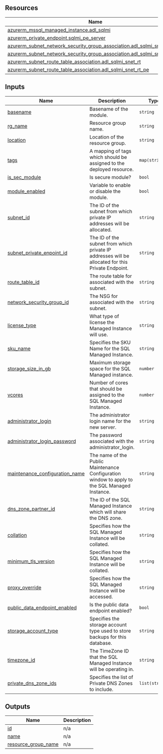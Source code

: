 <!-- BEGIN_TF_DOCS -->
## Resources

| Name | Type |
|------|------|
| [azurerm_mssql_managed_instance.adl_sqlmi](https://registry.terraform.io/providers/hashicorp/azurerm/latest/docs/resources/mssql_managed_instance) | resource |
| [azurerm_private_endpoint.sqlmi_pe_server](https://registry.terraform.io/providers/hashicorp/azurerm/latest/docs/resources/private_endpoint) | resource |
| [azurerm_subnet_network_security_group_association.adl_sqlmi_snet_nsg](https://registry.terraform.io/providers/hashicorp/azurerm/latest/docs/resources/subnet_network_security_group_association) | resource |
| [azurerm_subnet_network_security_group_association.adl_sqlmi_snet_nsg_pe](https://registry.terraform.io/providers/hashicorp/azurerm/latest/docs/resources/subnet_network_security_group_association) | resource |
| [azurerm_subnet_route_table_association.adl_sqlmi_snet_rt](https://registry.terraform.io/providers/hashicorp/azurerm/latest/docs/resources/subnet_route_table_association) | resource |
| [azurerm_subnet_route_table_association.adl_sqlmi_snet_rt_pe](https://registry.terraform.io/providers/hashicorp/azurerm/latest/docs/resources/subnet_route_table_association) | resource |

## Inputs

| Name | Description | Type | Default | Required |
|------|-------------|------|---------|:--------:|
| <a name="input_basename"></a> [basename](#input\_basename) | Basename of the module. | `string` | n/a | yes |
| <a name="input_rg_name"></a> [rg\_name](#input\_rg\_name) | Resource group name. | `string` | n/a | yes |
| <a name="input_location"></a> [location](#input\_location) | Location of the resource group. | `string` | n/a | yes |
| <a name="input_tags"></a> [tags](#input\_tags) | A mapping of tags which should be assigned to the deployed resource. | `map(string)` | `{}` | no |
| <a name="input_is_sec_module"></a> [is\_sec\_module](#input\_is\_sec\_module) | Is secure module? | `bool` | `true` | no |
| <a name="input_module_enabled"></a> [module\_enabled](#input\_module\_enabled) | Variable to enable or disable the module. | `bool` | `true` | no |
| <a name="input_subnet_id"></a> [subnet\_id](#input\_subnet\_id) | The ID of the subnet from which private IP addresses will be allocated. | `string` | n/a | yes |
| <a name="input_subnet_private_enpoint_id"></a> [subnet\_private\_enpoint\_id](#input\_subnet\_private\_enpoint\_id) | The ID of the subnet from which private IP addresses will be allocated for this Private Endpoint. | `string` | n/a | yes |
| <a name="input_route_table_id"></a> [route\_table\_id](#input\_route\_table\_id) | The route table for associated with the subnet. | `string` | n/a | yes |
| <a name="input_network_security_group_id"></a> [network\_security\_group\_id](#input\_network\_security\_group\_id) | The NSG for associated with the subnet. | `string` | n/a | yes |
| <a name="input_license_type"></a> [license\_type](#input\_license\_type) | What type of license the Managed Instance will use. | `string` | `"BasePrice"` | no |
| <a name="input_sku_name"></a> [sku\_name](#input\_sku\_name) | Specifies the SKU Name for the SQL Managed Instance. | `string` | `"GP_Gen5"` | no |
| <a name="input_storage_size_in_gb"></a> [storage\_size\_in\_gb](#input\_storage\_size\_in\_gb) | Maximum storage space for the SQL Managed instance. | `number` | `32` | no |
| <a name="input_vcores"></a> [vcores](#input\_vcores) | Number of cores that should be assigned to the SQL Managed Instance. | `number` | `4` | no |
| <a name="input_administrator_login"></a> [administrator\_login](#input\_administrator\_login) | The administrator login name for the new server. | `string` | n/a | yes |
| <a name="input_administrator_login_password"></a> [administrator\_login\_password](#input\_administrator\_login\_password) | The password associated with the administrator\_login. | `string` | n/a | yes |
| <a name="input_maintenance_configuration_name"></a> [maintenance\_configuration\_name](#input\_maintenance\_configuration\_name) | The name of the Public Maintenance Configuration window to apply to the SQL Managed Instance. | `string` | `"SQL_Default"` | no |
| <a name="input_dns_zone_partner_id"></a> [dns\_zone\_partner\_id](#input\_dns\_zone\_partner\_id) | The ID of the SQL Managed Instance which will share the DNS zone. | `string` | `""` | no |
| <a name="input_collation"></a> [collation](#input\_collation) | Specifies how the SQL Managed Instance will be collated. | `string` | `"SQL_Latin1_General_CP1_CI_AS"` | no |
| <a name="input_minimum_tls_version"></a> [minimum\_tls\_version](#input\_minimum\_tls\_version) | Specifies how the SQL Managed Instance will be collated. | `string` | `"1.2"` | no |
| <a name="input_proxy_override"></a> [proxy\_override](#input\_proxy\_override) | Specifies how the SQL Managed Instance will be accessed. | `string` | `"Default"` | no |
| <a name="input_public_data_endpoint_enabled"></a> [public\_data\_endpoint\_enabled](#input\_public\_data\_endpoint\_enabled) | Is the public data endpoint enabled? | `bool` | `false` | no |
| <a name="input_storage_account_type"></a> [storage\_account\_type](#input\_storage\_account\_type) | Specifies the storage account type used to store backups for this database. | `string` | `"GRS"` | no |
| <a name="input_timezone_id"></a> [timezone\_id](#input\_timezone\_id) | The TimeZone ID that the SQL Managed Instance will be operating in. | `string` | `"UTC"` | no |
| <a name="input_private_dns_zone_ids"></a> [private\_dns\_zone\_ids](#input\_private\_dns\_zone\_ids) | Specifies the list of Private DNS Zones to include. | `list(string)` | `[]` | no |

## Outputs

| Name | Description |
|------|-------------|
| <a name="output_id"></a> [id](#output\_id) | n/a |
| <a name="output_name"></a> [name](#output\_name) | n/a |
| <a name="output_resource_group_name"></a> [resource\_group\_name](#output\_resource\_group\_name) | n/a |
<!-- END_TF_DOCS -->